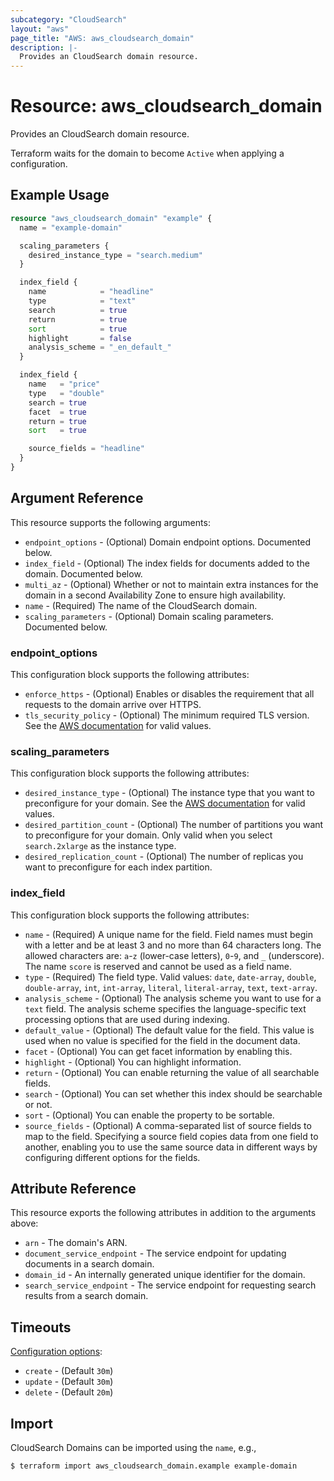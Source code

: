 ```yaml
---
subcategory: "CloudSearch"
layout: "aws"
page_title: "AWS: aws_cloudsearch_domain"
description: |-
  Provides an CloudSearch domain resource. 
---
```


# Resource: aws_cloudsearch_domain

Provides an CloudSearch domain resource.

Terraform waits for the domain to become `Active` when applying a configuration.

## Example Usage

```terraform
resource "aws_cloudsearch_domain" "example" {
  name = "example-domain"

  scaling_parameters {
    desired_instance_type = "search.medium"
  }

  index_field {
    name            = "headline"
    type            = "text"
    search          = true
    return          = true
    sort            = true
    highlight       = false
    analysis_scheme = "_en_default_"
  }

  index_field {
    name   = "price"
    type   = "double"
    search = true
    facet  = true
    return = true
    sort   = true

    source_fields = "headline"
  }
}
```

## Argument Reference

This resource supports the following arguments:

* `endpoint_options` - (Optional) Domain endpoint options. Documented below.
* `index_field` - (Optional) The index fields for documents added to the domain. Documented below.
* `multi_az` - (Optional) Whether or not to maintain extra instances for the domain in a second Availability Zone to ensure high availability.
* `name` - (Required) The name of the CloudSearch domain.
* `scaling_parameters` - (Optional) Domain scaling parameters. Documented below.

### endpoint_options

This configuration block supports the following attributes:

* `enforce_https` - (Optional) Enables or disables the requirement that all requests to the domain arrive over HTTPS.
* `tls_security_policy` - (Optional) The minimum required TLS version. See the [AWS documentation](https://docs.aws.amazon.com/cloudsearch/latest/developerguide/API_DomainEndpointOptions.html) for valid values.

### scaling_parameters

This configuration block supports the following attributes:

* `desired_instance_type` - (Optional) The instance type that you want to preconfigure for your domain. See the [AWS documentation](https://docs.aws.amazon.com/cloudsearch/latest/developerguide/API_ScalingParameters.html) for valid values.
* `desired_partition_count` - (Optional) The number of partitions you want to preconfigure for your domain. Only valid when you select `search.2xlarge` as the instance type.
* `desired_replication_count` - (Optional) The number of replicas you want to preconfigure for each index partition.

### index_field

This configuration block supports the following attributes:

* `name` - (Required) A unique name for the field. Field names must begin with a letter and be at least 3 and no more than 64 characters long. The allowed characters are: `a`-`z` (lower-case letters), `0`-`9`, and `_` (underscore). The name `score` is reserved and cannot be used as a field name.
* `type` - (Required) The field type. Valid values: `date`, `date-array`, `double`, `double-array`, `int`, `int-array`, `literal`, `literal-array`, `text`, `text-array`.
* `analysis_scheme` - (Optional) The analysis scheme you want to use for a `text` field. The analysis scheme specifies the language-specific text processing options that are used during indexing.
* `default_value` - (Optional) The default value for the field. This value is used when no value is specified for the field in the document data.
* `facet` - (Optional) You can get facet information by enabling this.
* `highlight` - (Optional) You can highlight information.
* `return` - (Optional) You can enable returning the value of all searchable fields.
* `search` - (Optional) You can set whether this index should be searchable or not.
* `sort` - (Optional) You can enable the property to be sortable.
* `source_fields` - (Optional) A comma-separated list of source fields to map to the field. Specifying a source field copies data from one field to another, enabling you to use the same source data in different ways by configuring different options for the fields.

## Attribute Reference

This resource exports the following attributes in addition to the arguments above:

* `arn` - The domain's ARN.
* `document_service_endpoint` - The service endpoint for updating documents in a search domain.
* `domain_id` - An internally generated unique identifier for the domain.
* `search_service_endpoint` - The service endpoint for requesting search results from a search domain.

## Timeouts

[Configuration options](https://developer.hashicorp.com/terraform/language/resources/syntax#operation-timeouts):

* `create` - (Default `30m`)
* `update` - (Default `30m`)
* `delete` - (Default `20m`)

## Import

CloudSearch Domains can be imported using the `name`, e.g.,

```
$ terraform import aws_cloudsearch_domain.example example-domain
```

